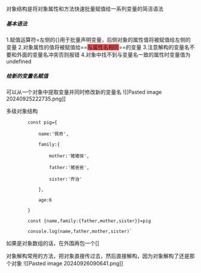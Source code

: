 对象结构是将对象属性和方法快速批量赋值给一系列变量的简洁语法

##### 基本语法
1.赋值运算符=左侧的{}用于批量声明变量，后侧对象的属性值将被赋值给左侧的变量
2.对象属性的值将被赋值给==<span style="background:#ff4d4f">与属性名相同</span>==的变量
3.注意解构的变量名不要和外面的变量名冲突否则报错
4.对象中找不到与变量名一致的属性时变量值为undefined

##### 给新的变量名赋值
可以从一个对象中提取变量并同时修改新的变量名
![[Pasted image 20240925222735.png]]


多级对象结构
```
        const pig={

            name:'佩奇',

            family:{

                mother:'猪猪侠',

                father:'猪爸爸',

                sister:'乔治'

            },

            age:6

        }

        const {name,family:{father,mother,sister}}=pig

        console.log(name,father,mother,sister)`
```
如果是对象数组的话，在外围再包一个\[]


对象解构常用的方法，把对象直接传过去，然后直接解构，因为对象解构了还是那个对象
![[Pasted image 20240926090641.png]]